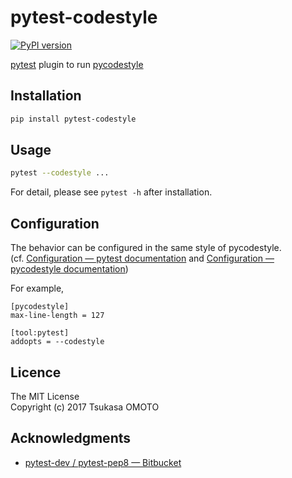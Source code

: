 # pytest-codestyle

[![PyPI version](https://badge.fury.io/py/pytest-codestyle.svg)](https://pypi.org/project/pytest-codestyle/)

[pytest](https://docs.pytest.org/en/latest/) plugin to run [pycodestyle](https://github.com/PyCQA/pycodestyle)

## Installation

```sh
pip install pytest-codestyle
```

## Usage

```sh
pytest --codestyle ...
```

For detail, please see `pytest -h` after installation.

## Configuration

The behavior can be configured in the same style of pycodestyle.  
(cf. [Configuration — pytest documentation](https://docs.pytest.org/en/latest/customize.html) and [Configuration — pycodestyle documentation](https://pycodestyle.readthedocs.io/en/latest/intro.html#configuration))

For example,

```
[pycodestyle]
max-line-length = 127

[tool:pytest]
addopts = --codestyle
```

## Licence

The MIT License  
Copyright (c) 2017 Tsukasa OMOTO

## Acknowledgments

- [pytest-dev / pytest-pep8 — Bitbucket](https://bitbucket.org/pytest-dev/pytest-pep8)

